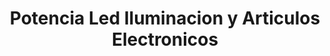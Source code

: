 ---
title: "Potencia Led Iluminacion y Articulos Electronicos"
url: /valdivia/potencia-led-iluminacion-y-articulos-electronicos/
shop: Elektronik
---